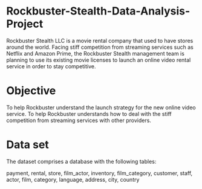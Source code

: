 # Rockbuster-Stealth-Data-Analysis-Project
Rockbuster Stealth LLC is a movie rental company that used to have stores around the world. Facing stiff competition from streaming services such as Netflix and Amazon Prime, the Rockbuster Stealth management team is planning to use its existing movie licenses to launch an online video rental service in order to stay competitive. 

# Objective
To help Rockbuster understand the launch strategy for the new online video service.
To help Rockbuster understands how to deal with the stiff competition from streaming services with other providers.   

# Data set
The dataset comprises a database with the following tables:

payment,
rental,
store,
film_actor,
inventory,
film_category,
customer,
staff,
actor,
film,
category,
language,
address,
city,
country


